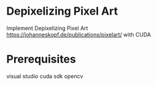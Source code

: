 # Depixelizing Pixel Art
Implement Depixelizing Pixel Art https://johanneskopf.de/publications/pixelart/ with CUDA
# Prerequisites
  visual studio
  cuda sdk
  opencv
